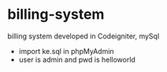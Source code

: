 # billing-system
billing system developed in Codeigniter, mySql
- import ke.sql in phpMyAdmin
- user is admin and pwd is helloworld
